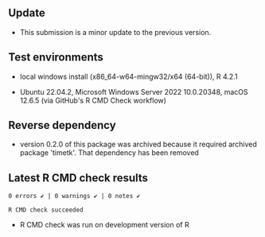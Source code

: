 ## Update

* This submission is a minor update to the previous version.

## Test environments

* local windows install (x86_64-w64-mingw32/x64 (64-bit)), R 4.2.1

* Ubuntu 22.04.2, Microsoft Windows Server 2022 10.0.20348, macOS 12.6.5 (via GitHub's R CMD Check workflow)

## Reverse dependency

* version 0.2.0 of this package was archived because it required archived package 'timetk'. That dependency has been removed
  
  
## Latest R CMD check results

    0 errors ✔ | 0 warnings ✔ | 0 notes ✔

    R CMD check succeeded
    
* R CMD check was run on development version of R
